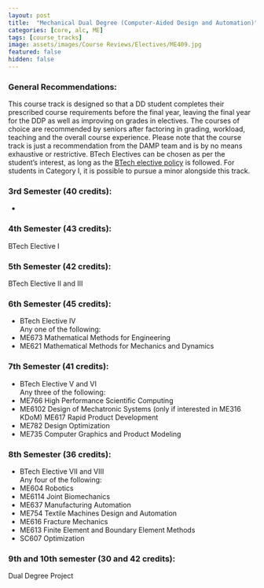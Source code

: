 ```yaml
---
layout: post
title:  "Mechanical Dual Degree (Computer-Aided Design and Automation)"
categories: [core, alc, ME]
tags: [course_tracks]
image: assets/images/Course Reviews/Electives/ME409.jpg
featured: false
hidden: false
---
```


### General Recommendations: 
This course track is designed so that a DD student completes their prescribed course requirements before the final year, leaving the final year for the DDP as well as improving on grades in electives. The courses of choice are recommended by seniors after factoring in grading, workload, teaching and the overall course experience. Please note that the course track is just a recommendation from the DAMP team and is by no means exhaustive or restrictive. BTech Electives can be chosen as per the student’s interest, as long as the [BTech elective policy](https://docs.google.com/document/u/6/d/e/2PACX-1vSDd2j821aqoPBrmaUkshYojBJgJ3e5PIEKslf340WiP0HLapIgH0p6plOmMAcWfMVp2NE7MXT3QqVg/pub) is followed. For students in Category I, it is possible to pursue a minor alongside this track.

### 3rd Semester (40 credits): 
-

### 4th Semester (43 credits): 
BTech Elective I

### 5th Semester (42 credits): 
BTech Elective II and III

### 6th Semester (45 credits):
- BTech Elective IV  
Any one of the following:
- ME673 Mathematical Methods for Engineering
- ME621 Mathematical Methods for Mechanics and Dynamics

### 7th Semester (41 credits):
- BTech Elective V and VI  
Any three of the following:
- ME766 High Performance Scientific Computing
- ME6102 Design of Mechatronic Systems (only if interested in ME316 KDoM) ME617 Rapid Product Development
- ME782 Design Optimization
- ME735 Computer Graphics and Product Modeling

### 8th Semester (36 credits):
- BTech Elective VII and VIII  
Any four of the following:
- ME604 Robotics
- ME6114 Joint Biomechanics
- ME637 Manufacturing Automation
- ME754 Textile Machines Design and Automation
- ME616 Fracture Mechanics
- ME613 Finite Element and Boundary Element Methods
- SC607 Optimization
 
### 9th and 10th semester (30 and 42 credits):
Dual Degree Project